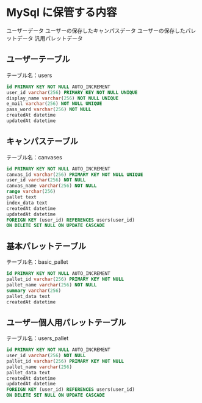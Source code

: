 # MySql に保管する内容

ユーザーデータ
ユーザーの保存したキャンパスデータ
ユーザーの保存したパレットデータ
汎用パレットデータ

## ユーザーテーブル

テーブル名：users

```SQL
id PRIMARY KEY NOT NULL AUTO_INCREMENT
user_id varchar(256) PRIMARY KEY NOT NULL UNIQUE
display_name varchar(256) NOT NULL UNIQUE
e_mail varchar(256) NOT NULL UNIQUE
pass_word varchar(256) NOT NULL
createdAt datetime
updatedAt datetime
```

## キャンパステーブル

テーブル名：canvases

```SQL
id PRIMARY KEY NOT NULL AUTO_INCREMENT
canvas_id varchar(256) PRIMARY KEY NOT NULL UNIQUE
user_id varchar(256) NOT NULL
canvas_name varchar(256) NOT NULL
range varchar(256)
pallet text
index_data text
createdAt datetime
updatedAt datetime
FOREIGN KEY (user_id) REFERENCES users(user_id)
ON DELETE SET NULL ON UPDATE CASCADE
```

## 基本パレットテーブル

テーブル名：basic_pallet

```SQL
id PRIMARY KEY NOT NULL AUTO_INCREMENT
pallet_id varchar(256) PRIMARY KEY NOT NULL
pallet_name varchar(256) NOT NULL
summary varchar(256)
pallet_data text
createdAt datetime
```

## ユーザー個人用パレットテーブル

テーブル名：users_pallet

```SQL
id PRIMARY KEY NOT NULL AUTO_INCREMENT
user_id varchar(256) NOT NULL
pallet_id varchar(256) PRIMARY KEY NOT NULL
pallet_name varchar(256)
pallet_data text
createdAt datetime
updatedAt datetime
FOREIGN KEY (user_id) REFERENCES users(user_id)
ON DELETE SET NULL ON UPDATE CASCADE
```
